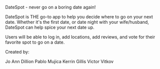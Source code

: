 DateSpot - never go on a boring date again!

DateSpot is THE go-to app to help you decide where to go on your next date.
Whether it's the first date, or date night with your wife/husband, DateSpot can
help spice your next date up.

Users will be able to log in, add locations, add reviews, and vote for their
favorite spot to go on a date.

Created by:

Jo Ann Dillion
Pablo Mujica
Kerrin Gillis
Victor Vitkov
